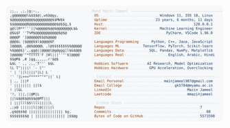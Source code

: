 <picture>
  <source srcset="https://raw.githubusercontent.com/mmazinjameel/mmazinjameel/main/dark_mode.svg?v=1747411939" media="(prefers-color-scheme: dark)">
  <img src="https://raw.githubusercontent.com/mmazinjameel/mmazinjameel/main/light_mode.svg?v=1747411939">
</picture>
